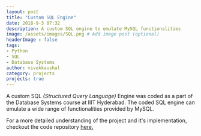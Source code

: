 ```yaml
---
layout: post
title: "Custom SQL Engine"
date: 2018-9-3 07:32
description: A custom SQL engine to emulate MySQL functionalities
image: /assets/images/SQL.png # Add image post (optional)
headerImage : false
tags:
- Python
- SQL
- Database Systems
author: vivekkaushal
category: projects
projects: true
---
```


A custom SQL *(Structured Query Language)* Engine was coded as a part of the Database Systems course at IIIT Hyderabad. The coded SQL engine can emulate a wide range of functionalities provided by MySQL.

For a more detailed understanding of the project and it's implementation, checkout the code repository [here.](https://github.com/kaushalvivek/Mini-SQL-Engine)
